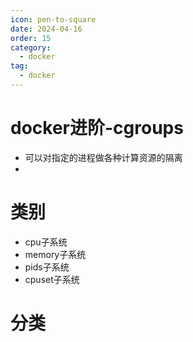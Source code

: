 ```yaml
---
icon: pen-to-square
date: 2024-04-16
order: 15
category:
  - docker
tag:
  - docker
---
```

# docker进阶-cgroups

- 可以对指定的进程做各种计算资源的隔离
- 

# 类别

- cpu子系统
- memory子系统
- pids子系统
- cpuset子系统

# 分类





